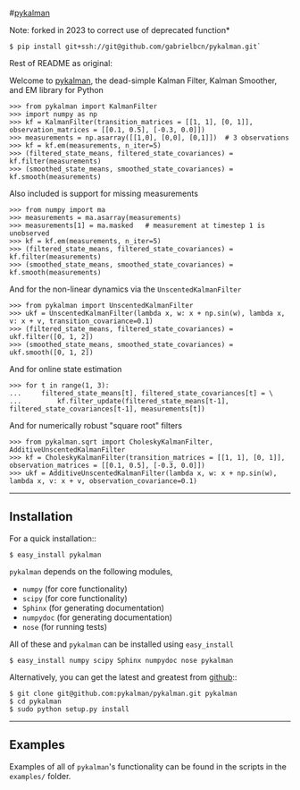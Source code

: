 #[pykalman](http://pykalman.github.com)

Note: forked in 2023 to correct use of deprecated function*

    $ pip install git+ssh://git@github.com/gabrielbcn/pykalman.git`

Rest of README as original:

Welcome to [pykalman](http://pykalman.github.com), the dead-simple Kalman
Filter, Kalman Smoother, and EM library for Python

    >>> from pykalman import KalmanFilter
    >>> import numpy as np
    >>> kf = KalmanFilter(transition_matrices = [[1, 1], [0, 1]], observation_matrices = [[0.1, 0.5], [-0.3, 0.0]])
    >>> measurements = np.asarray([[1,0], [0,0], [0,1]])  # 3 observations
    >>> kf = kf.em(measurements, n_iter=5)
    >>> (filtered_state_means, filtered_state_covariances) = kf.filter(measurements)
    >>> (smoothed_state_means, smoothed_state_covariances) = kf.smooth(measurements)

Also included is support for missing measurements

    >>> from numpy import ma
    >>> measurements = ma.asarray(measurements)
    >>> measurements[1] = ma.masked   # measurement at timestep 1 is unobserved
    >>> kf = kf.em(measurements, n_iter=5)
    >>> (filtered_state_means, filtered_state_covariances) = kf.filter(measurements)
    >>> (smoothed_state_means, smoothed_state_covariances) = kf.smooth(measurements)

And for the non-linear dynamics via the `UnscentedKalmanFilter`

    >>> from pykalman import UnscentedKalmanFilter
    >>> ukf = UnscentedKalmanFilter(lambda x, w: x + np.sin(w), lambda x, v: x + v, transition_covariance=0.1)
    >>> (filtered_state_means, filtered_state_covariances) = ukf.filter([0, 1, 2])
    >>> (smoothed_state_means, smoothed_state_covariances) = ukf.smooth([0, 1, 2])

And for online state estimation

    >>> for t in range(1, 3):
    ...     filtered_state_means[t], filtered_state_covariances[t] = \
    ...         kf.filter_update(filtered_state_means[t-1], filtered_state_covariances[t-1], measurements[t])

And for numerically robust "square root" filters

    >>> from pykalman.sqrt import CholeskyKalmanFilter, AdditiveUnscentedKalmanFilter
    >>> kf = CholeskyKalmanFilter(transition_matrices = [[1, 1], [0, 1]], observation_matrices = [[0.1, 0.5], [-0.3, 0.0]])
    >>> ukf = AdditiveUnscentedKalmanFilter(lambda x, w: x + np.sin(w), lambda x, v: x + v, observation_covariance=0.1)

------------
Installation
------------

For a quick installation::

    $ easy_install pykalman

`pykalman` depends on the following modules,

* `numpy`     (for core functionality)
* `scipy`     (for core functionality)
* `Sphinx`    (for generating documentation)
* `numpydoc`  (for generating documentation)
* `nose`      (for running tests)

All of these and `pykalman` can be installed using `easy_install`

    $ easy_install numpy scipy Sphinx numpydoc nose pykalman

Alternatively, you can get the latest and greatest from
[github](https://github.com/pykalman/pykalman)::

    $ git clone git@github.com:pykalman/pykalman.git pykalman
    $ cd pykalman
    $ sudo python setup.py install


--------
Examples
--------

Examples of all of `pykalman`'s functionality can be found in the scripts in
the `examples/` folder.

